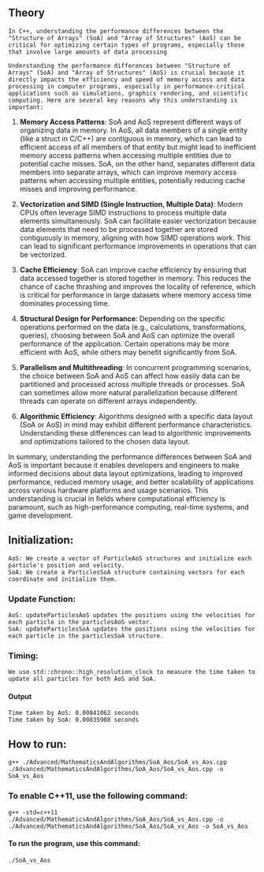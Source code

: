 ## Theory
    In C++, understanding the performance differences between the "Structure of Arrays" (SoA) and "Array of Structures" (AoS) can be critical for optimizing certain types of programs, especially those that involve large amounts of data processing

    Understanding the performance differences between "Structure of Arrays" (SoA) and "Array of Structures" (AoS) is crucial because it directly impacts the efficiency and speed of memory access and data processing in computer programs, especially in performance-critical applications such as simulations, graphics rendering, and scientific computing. Here are several key reasons why this understanding is important:

1. **Memory Access Patterns**: SoA and AoS represent different ways of organizing data in memory. In AoS, all data members of a single entity (like a struct in C/C++) are contiguous in memory, which can lead to efficient access of all members of that entity but might lead to inefficient memory access patterns when accessing multiple entities due to potential cache misses. SoA, on the other hand, separates different data members into separate arrays, which can improve memory access patterns when accessing multiple entities, potentially reducing cache misses and improving performance.

2. **Vectorization and SIMD (Single Instruction, Multiple Data)**: Modern CPUs often leverage SIMD instructions to process multiple data elements simultaneously. SoA can facilitate easier vectorization because data elements that need to be processed together are stored contiguously in memory, aligning with how SIMD operations work. This can lead to significant performance improvements in operations that can be vectorized.

3. **Cache Efficiency**: SoA can improve cache efficiency by ensuring that data accessed together is stored together in memory. This reduces the chance of cache thrashing and improves the locality of reference, which is critical for performance in large datasets where memory access time dominates processing time.

4. **Structural Design for Performance**: Depending on the specific operations performed on the data (e.g., calculations, transformations, queries), choosing between SoA and AoS can optimize the overall performance of the application. Certain operations may be more efficient with AoS, while others may benefit significantly from SoA.

5. **Parallelism and Multithreading**: In concurrent programming scenarios, the choice between SoA and AoS can affect how easily data can be partitioned and processed across multiple threads or processes. SoA can sometimes allow more natural parallelization because different threads can operate on different arrays independently.

6. **Algorithmic Efficiency**: Algorithms designed with a specific data layout (SoA or AoS) in mind may exhibit different performance characteristics. Understanding these differences can lead to algorithmic improvements and optimizations tailored to the chosen data layout.

In summary, understanding the performance differences between SoA and AoS is important because it enables developers and engineers to make informed decisions about data layout optimizations, leading to improved performance, reduced memory usage, and better scalability of applications across various hardware platforms and usage scenarios. This understanding is crucial in fields where computational efficiency is paramount, such as high-performance computing, real-time systems, and game development.

## Initialization:
    AoS: We create a vector of ParticleAoS structures and initialize each particle's position and velocity.
    SoA: We create a ParticlesSoA structure containing vectors for each coordinate and initialize them.

### Update Function:
    AoS: updateParticlesAoS updates the positions using the velocities for each particle in the particlesAoS vector.
    SoA: updateParticlesSoA updates the positions using the velocities for each particle in the particlesSoA structure.
### Timing:
    We use std::chrono::high_resolution_clock to measure the time taken to update all particles for both AoS and SoA.

#### Output
    Time taken by AoS: 0.00841062 seconds
    Time taken by SoA: 0.00835908 seconds    

## How to run:
    g++ ./Advanced/MathematicsAndAlgorithms/SoA_Aos/SoA_vs_Aos.cpp ./Advanced/MathematicsAndAlgorithms/SoA_Aos/SoA_vs_Aos.cpp -o SoA_vs_Aos 
### To enable C++11, use the following command:
    g++ -std=c++11 ./Advanced/MathematicsAndAlgorithms/SoA_Aos/SoA_vs_Aos.cpp -o ./Advanced/MathematicsAndAlgorithms/SoA_Aos/SoA_vs_Aos -o SoA_vs_Aos 
#### To run the program, use this command:
    ./SoA_vs_Aos
